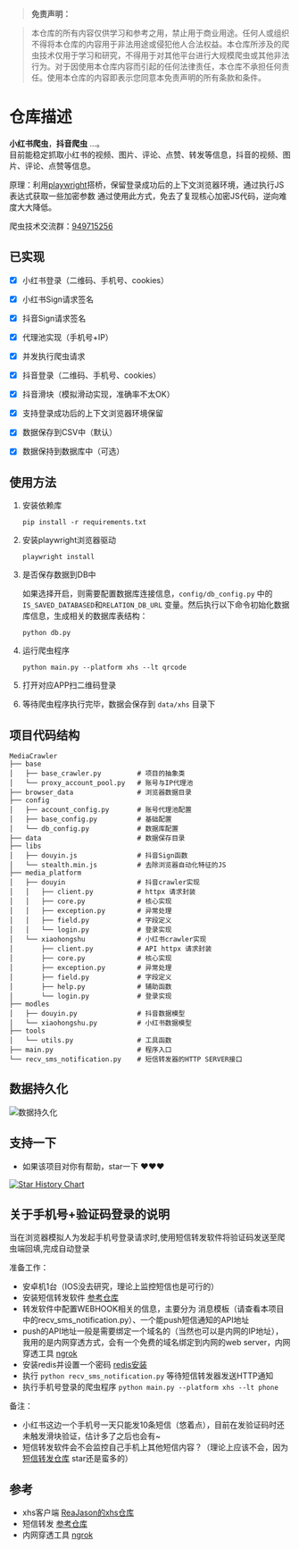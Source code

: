 > **免责声明：**

>本仓库的所有内容仅供学习和参考之用，禁止用于商业用途。任何人或组织不得将本仓库的内容用于非法用途或侵犯他人合法权益。本仓库所涉及的爬虫技术仅用于学习和研究，不得用于对其他平台进行大规模爬虫或其他非法行为。对于因使用本仓库内容而引起的任何法律责任，本仓库不承担任何责任。使用本仓库的内容即表示您同意本免责声明的所有条款和条件。

# 仓库描述

**小红书爬虫**，**抖音爬虫** ...。  
目前能稳定抓取小红书的视频、图片、评论、点赞、转发等信息，抖音的视频、图片、评论、点赞等信息。

原理：利用[playwright](https://playwright.dev/)搭桥，保留登录成功后的上下文浏览器环境，通过执行JS表达式获取一些加密参数
通过使用此方式，免去了复现核心加密JS代码，逆向难度大大降低。

爬虫技术交流群：[949715256](http://qm.qq.com/cgi-bin/qm/qr?_wv=1027&k=NFz-oY7Pek3gpG5zbLJFHARlB8lKL94f&authKey=FlxIQK99Uu90wddNV5W%2FBga6T6lXU5BRqyTTc26f2P2ZK5OW%2BDhHp7MwviX%2BbrPa&noverify=0&group_code=949715256)

## 已实现

- [x] 小红书登录（二维码、手机号、cookies）
- [x] 小红书Sign请求签名
- [x] 抖音Sign请求签名
- [x] 代理池实现（手机号+IP）
- [x] 并发执行爬虫请求
- [x] 抖音登录（二维码、手机号、cookies）
- [x] 抖音滑块（模拟滑动实现，准确率不太OK）
- [x] 支持登录成功后的上下文浏览器环境保留
- [x] 数据保存到CSV中（默认）
- [x] 数据保持到数据库中（可选）


## 使用方法

1. 安装依赖库

   ```shell
   pip install -r requirements.txt
   ```

2. 安装playwright浏览器驱动

   ```shell
   playwright install
   ```

3. 是否保存数据到DB中

   如果选择开启，则需要配置数据库连接信息，`config/db_config.py` 中的 `IS_SAVED_DATABASED`和`RELATION_DB_URL` 变量。然后执行以下命令初始化数据库信息，生成相关的数据库表结构：

   ```shell
   python db.py
   ```

4. 运行爬虫程序

   ```shell
   python main.py --platform xhs --lt qrcode
   ```

5. 打开对应APP扫二维码登录

6. 等待爬虫程序执行完毕，数据会保存到 `data/xhs` 目录下


## 项目代码结构

```
MediaCrawler
├── base 
│   ├── base_crawler.py         # 项目的抽象类
│   └── proxy_account_pool.py   # 账号与IP代理池
├── browser_data                # 浏览器数据目录 
├── config 
│   ├── account_config.py       # 账号代理池配置
│   ├── base_config.py          # 基础配置
│   └── db_config.py            # 数据库配置
├── data                        # 数据保存目录  
├── libs 
│   ├── douyin.js               # 抖音Sign函数
│   └── stealth.min.js          # 去除浏览器自动化特征的JS
├── media_platform
│   ├── douyin                  # 抖音crawler实现
│   │   ├── client.py           # httpx 请求封装
│   │   ├── core.py             # 核心实现
│   │   ├── exception.py        # 异常处理
│   │   ├── field.py            # 字段定义
│   │   └── login.py            # 登录实现  
│   └── xiaohongshu             # 小红书crawler实现
│       ├── client.py           # API httpx 请求封装
│       ├── core.py             # 核心实现
│       ├── exception.py        # 异常处理
│       ├── field.py            # 字段定义
│       ├── help.py             # 辅助函数
│       └── login.py            # 登录实现
├── modles 
│   ├── douyin.py               # 抖音数据模型
│   └── xiaohongshu.py          # 小红书数据模型 
├── tools
│   └── utils.py                # 工具函数
├── main.py                     # 程序入口
└── recv_sms_notification.py    # 短信转发器的HTTP SERVER接口
```
## 数据持久化

![数据持久化](https://s2.loli.net/2023/07/24/ZTcGWz8jPAy7b5M.png)

## 支持一下

- 如果该项目对你有帮助，star一下 ❤️❤️❤️

[![Star History Chart](https://api.star-history.com/svg?repos=NanmiCoder/MediaCrawler&type=Date)](https://star-history.com/#NanmiCoder/MediaCrawler&Date)


## 关于手机号+验证码登录的说明

当在浏览器模拟人为发起手机号登录请求时,使用短信转发软件将验证码发送至爬虫端回填,完成自动登录

准备工作：

- 安卓机1台（IOS没去研究，理论上监控短信也是可行的）
- 安装短信转发软件 [参考仓库](https://github.com/pppscn/SmsForwarder)
- 转发软件中配置WEBHOOK相关的信息，主要分为 消息模板（请查看本项目中的recv_sms_notification.py）、一个能push短信通知的API地址
- push的API地址一般是需要绑定一个域名的（当然也可以是内网的IP地址），我用的是内网穿透方式，会有一个免费的域名绑定到内网的web
  server，内网穿透工具 [ngrok](https://ngrok.com/docs/)
- 安装redis并设置一个密码 [redis安装](https://www.cnblogs.com/hunanzp/p/12304622.html)
- 执行 `python recv_sms_notification.py` 等待短信转发器发送HTTP通知
- 执行手机号登录的爬虫程序 `python main.py --platform xhs --lt phone`

备注：

- 小红书这边一个手机号一天只能发10条短信（悠着点），目前在发验证码时还未触发滑块验证，估计多了之后也会有~
- 短信转发软件会不会监控自己手机上其他短信内容？（理论上应该不会，因为[短信转发仓库](https://github.com/pppscn/SmsForwarder)
star还是蛮多的）


## 参考

- xhs客户端 [ReaJason的xhs仓库](https://github.com/ReaJason/xhs)
- 短信转发 [参考仓库](https://github.com/pppscn/SmsForwarder)
- 内网穿透工具 [ngrok](https://ngrok.com/docs/)

